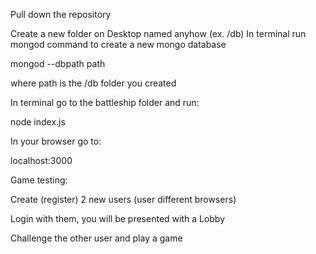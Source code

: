 Pull down the repository

Create a new folder on Desktop named anyhow (ex. /db)
In terminal run mongod command to create a new mongo database

mongod --dbpath path

where path is the /db folder you created

In terminal go to the battleship folder and run:

node index.js

In your browser go to:

localhost:3000

Game testing:

Create (register) 2 new users (user different browsers)

Login with them, you will be presented with a Lobby

Challenge the other user and play a game

